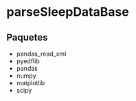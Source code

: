 # parseSleepDataBase


## Paquetes
* pandas_read_xml
* pyedflib
* pandas
* numpy
* matplotlib
* scipy
